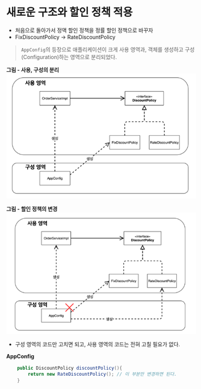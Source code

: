 # 새로운 구조와 할인 정책 적용
* 처음으로 돌아가서 정액 할인 정책을 정률 할인 정책으로 바꾸자
* FixDiscountPolicy -> RateDiscountPolicy

> `AppConfig`의 등장으로 애플리케이션이 크게 사용 영역과, 객체를 생성하고 구성(Configuration)하는 영역으로 분리되었다.

**그림 - 사용, 구성의 분리**
![](./img/그림-사용구성의분리.png)

**그림 - 할인 정책의 변경**
![](./img/그림-할인%20정책의%20변경.png)

* 구성 영역의 코드만 고치면 되고, 사용 영역의 코드는 전혀 고칠 필요가 없다.

**AppConfig**
```java
    public DiscountPolicy discountPolicy(){
        return new RateDiscountPolicy(); // 이 부분만 변경하면 된다.
    }
```